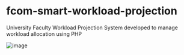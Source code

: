 # fcom-smart-workload-projection
University Faculty Workload Projection System developed to manage workload allocation using PHP

![image](https://github.com/user-attachments/assets/3eba5e3d-864b-40be-ac65-aa0b309ffde7)
